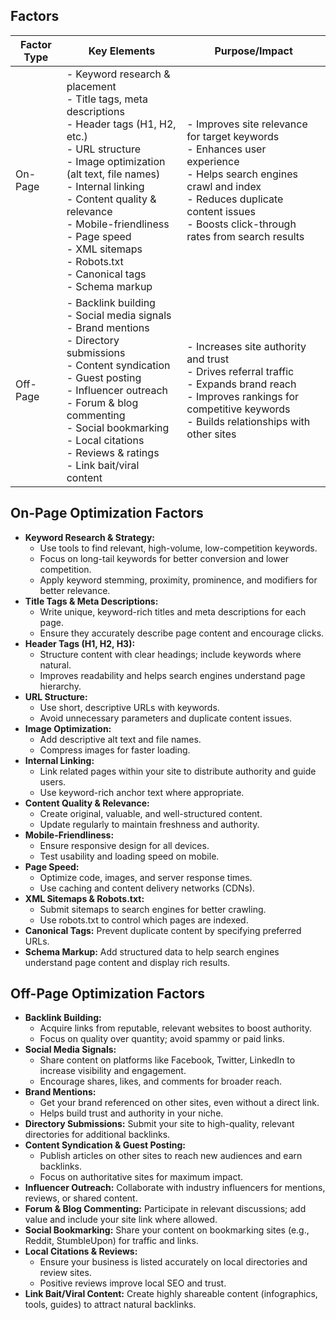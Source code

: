 ## Factors

| **Factor Type** | **Key Elements**                                                                                                                                                                                                                                                                                                                                                     | **Purpose/Impact**                                                                                                                                                                                                      |
| --------------- | -------------------------------------------------------------------------------------------------------------------------------------------------------------------------------------------------------------------------------------------------------------------------------------------------------------------------------------------------------------------- | ----------------------------------------------------------------------------------------------------------------------------------------------------------------------------------------------------------------------- |
| On-Page         | - Keyword research & placement  <br>- Title tags, meta descriptions  <br>- Header tags (H1, H2, etc.)  <br>- URL structure  <br>- Image optimization (alt text, file names)  <br>- Internal linking  <br>- Content quality & relevance  <br>- Mobile-friendliness  <br>- Page speed  <br>- XML sitemaps  <br>- Robots.txt  <br>- Canonical tags  <br>- Schema markup | - Improves site relevance for target keywords  <br>- Enhances user experience  <br>- Helps search engines crawl and index  <br>- Reduces duplicate content issues  <br>- Boosts click-through rates from search results |
| Off-Page        | - Backlink building  <br>- Social media signals  <br>- Brand mentions  <br>- Directory submissions  <br>- Content syndication  <br>- Guest posting  <br>- Influencer outreach  <br>- Forum & blog commenting  <br>- Social bookmarking  <br>- Local citations  <br>- Reviews & ratings  <br>- Link bait/viral content                                                | - Increases site authority and trust  <br>- Drives referral traffic  <br>- Expands brand reach  <br>- Improves rankings for competitive keywords  <br>- Builds relationships with other sites                           |
## On-Page Optimization Factors

- **Keyword Research & Strategy:**
    - Use tools to find relevant, high-volume, low-competition keywords.
    - Focus on long-tail keywords for better conversion and lower competition.
    - Apply keyword stemming, proximity, prominence, and modifiers for better relevance.
- **Title Tags & Meta Descriptions:**
    - Write unique, keyword-rich titles and meta descriptions for each page.
    - Ensure they accurately describe page content and encourage clicks.
- **Header Tags (H1, H2, H3):**
    - Structure content with clear headings; include keywords where natural.
    - Improves readability and helps search engines understand page hierarchy.
- **URL Structure:**
    - Use short, descriptive URLs with keywords.
    - Avoid unnecessary parameters and duplicate content issues.
- **Image Optimization:**
    - Add descriptive alt text and file names.
    - Compress images for faster loading.
- **Internal Linking:**
    - Link related pages within your site to distribute authority and guide users.
    - Use keyword-rich anchor text where appropriate.
- **Content Quality & Relevance:**
    - Create original, valuable, and well-structured content.
    - Update regularly to maintain freshness and authority.
- **Mobile-Friendliness:**
    - Ensure responsive design for all devices.
    - Test usability and loading speed on mobile.
- **Page Speed:**
    - Optimize code, images, and server response times.
    - Use caching and content delivery networks (CDNs).
- **XML Sitemaps & Robots.txt:**
    - Submit sitemaps to search engines for better crawling.
    - Use robots.txt to control which pages are indexed.
- **Canonical Tags:** Prevent duplicate content by specifying preferred URLs.
- **Schema Markup:** Add structured data to help search engines understand page content and display rich results.
## Off-Page Optimization Factors
- **Backlink Building:**
    - Acquire links from reputable, relevant websites to boost authority.
    - Focus on quality over quantity; avoid spammy or paid links.
- **Social Media Signals:**
    - Share content on platforms like Facebook, Twitter, LinkedIn to increase visibility and engagement.
    - Encourage shares, likes, and comments for broader reach.
- **Brand Mentions:**
    - Get your brand referenced on other sites, even without a direct link.
    - Helps build trust and authority in your niche.
- **Directory Submissions:** Submit your site to high-quality, relevant directories for additional backlinks.
- **Content Syndication & Guest Posting:**
    - Publish articles on other sites to reach new audiences and earn backlinks.
    - Focus on authoritative sites for maximum impact.
- **Influencer Outreach:** Collaborate with industry influencers for mentions, reviews, or shared content.
- **Forum & Blog Commenting:** Participate in relevant discussions; add value and include your site link where allowed.
- **Social Bookmarking:** Share your content on bookmarking sites (e.g., Reddit, StumbleUpon) for traffic and links.
- **Local Citations & Reviews:**
    - Ensure your business is listed accurately on local directories and review sites.
    - Positive reviews improve local SEO and trust.
- **Link Bait/Viral Content:** Create highly shareable content (infographics, tools, guides) to attract natural backlinks.
